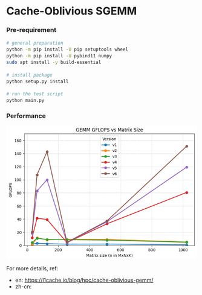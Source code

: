 # Cache-Oblivious SGEMM

### Pre-requirement

```bash
# general preparation
python -m pip install -U pip setuptools wheel
python -m pip install -U pybind11 numpy
sudo apt install -y build-essential

# install package
python setup.py install

# run the test script
python main.py
```

### Performance

![perf](figures/performance.png)

For more details, ref:

+ en: https://l1cache.io/blog/hpc/cache-oblivious-gemm/
+ zh-cn: 